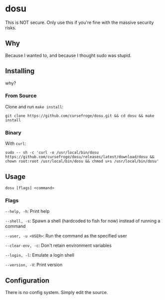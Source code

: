 # dosu
This is NOT secure. Only use this if you're fine with the massive security risks.

## Why
Because I wanted to, and because I thought sudo was stupid.

## Installing
why?

### From Source
Clone and run `make install`:

`git clone https://github.com/cursefroge/dosu.git && cd dosu && make install`

### Binary

With `curl`:

`sudo -- sh -c 'curl -o /usr/local/bin/dosu https://github.com/cursefroge/dosu/releases/latest/download/dosu && chown root:root /usr/local/bin/dosu && chmod u+s /usr/local/bin/dosu'`

## Usage
`dosu [flags] <command>`

### Flags
`--help, -h`: Print help

`--shell, -s`: Spawn a shell (hardcoded to fish for now) instead of running a command

`--user, -u <USER>`: Run the command as the specified user

`--clear-env, -c`: Don't retain environment variables

`--login, -l`: Emulate a login shell

`--version, -V`: Print version

## Configuration
There is no config system. Simply edit the source.
